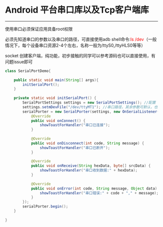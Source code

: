 # Android 平台串口库以及Tcp客户端库
---
使用串口必须保证应用具备root权限

必须先知道串口的参数以及串口的路径，可直接使用adb shell命令:<font color="#FF0000">ls /dev</font>（一般情况下，每个设备串口资源2-4个左右，名称一般为/ttyS0,/ttyHLS0等等）

socket 创建客户端，纯功能，初步接触的同学可以参考源码也可以直接使用，有问题issue即可
```java
class SerialPortDemo{
    
    public static void main(String[] args){
        initSerialPort();   
    }
    
    private static void initSerialPort() {
    	SerialPortSettings settings = new SerialPortSettings(); //配置
    	settings.setmDevFile("/dev/ttyMT1"); //串口路径，其余参数可默认，也可单独配置
    	serialPorter = new SerialPorter(settings, new OnSerialListener() { //监听接口
    		@Override
    		public void onConnect() {
    			showToastForHandler("串口已连接");
    		}
    
    		@Override
    		public void onDisconnect(int code, String message) {
    			showToastForHandler("串口已断开");
    		}
    
    		@Override
    		public void onReceive(String hexData, byte[] srcData) {
    			showToastForHandler("串口收到数据:" + hexData);
    		}
    
    		@Override
    		public void onError(int code, String message, Object data) {
    			showToastForHandler("串口错误:" + code + "," + message);
    		}
    	});
    	serialPorter.begin();
    }
    
}

```